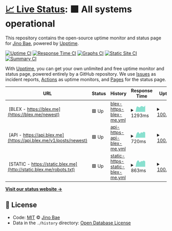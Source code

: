 # [📈 Live Status](https://status.blex.me): <!--live status--> **🟩 All systems operational**

This repository contains the open-source uptime monitor and status page for [Jino Bae](https://blex.me/@baealex), powered by [Upptime](https://github.com/upptime/upptime).

[![Uptime CI](https://github.com/koj-co/upptime/workflows/Uptime%20CI/badge.svg)](https://github.com/koj-co/upptime/actions?query=workflow%3A%22Uptime+CI%22)
[![Response Time CI](https://github.com/koj-co/upptime/workflows/Response%20Time%20CI/badge.svg)](https://github.com/koj-co/upptime/actions?query=workflow%3A%22Response+Time+CI%22)
[![Graphs CI](https://github.com/koj-co/upptime/workflows/Graphs%20CI/badge.svg)](https://github.com/koj-co/upptime/actions?query=workflow%3A%22Graphs+CI%22)
[![Static Site CI](https://github.com/koj-co/upptime/workflows/Static%20Site%20CI/badge.svg)](https://github.com/koj-co/upptime/actions?query=workflow%3A%22Static+Site+CI%22)
[![Summary CI](https://github.com/koj-co/upptime/workflows/Summary%20CI/badge.svg)](https://github.com/koj-co/upptime/actions?query=workflow%3A%22Summary+CI%22)

With [Upptime](https://upptime.js.org), you can get your own unlimited and free uptime monitor and status page, powered entirely by a GitHub repository. We use [Issues](https://github.com/baealex/upptime/issues) as incident reports, [Actions](https://github.com/baealex/upptime/actions) as uptime monitors, and [Pages](https://status.blex.me) for the status page.

<!--start: status pages-->
<!-- This summary is generated by Upptime (https://github.com/upptime/upptime) -->
<!-- Do not edit this manually, your changes will be overwritten -->
<!-- prettier-ignore -->
| URL | Status | History | Response Time | Uptime |
| --- | ------ | ------- | ------------- | ------ |
| <img alt="" src="https://icons.duckduckgo.com/ip3/blex.me.ico" height="13"> [BLEX - https://blex.me](https://blex.me/newest) | 🟩 Up | [blex-https-blex-me.yml](https://github.com/baealex/upptime/commits/HEAD/history/blex-https-blex-me.yml) | <details><summary><img alt="Response time graph" src="./graphs/blex-https-blex-me/response-time-week.png" height="20"> 1293ms</summary><br><a href="https://status.blex.me/history/blex-https-blex-me"><img alt="Response time 1079" src="https://img.shields.io/endpoint?url=https%3A%2F%2Fraw.githubusercontent.com%2Fbaealex%2Fupptime%2FHEAD%2Fapi%2Fblex-https-blex-me%2Fresponse-time.json"></a><br><a href="https://status.blex.me/history/blex-https-blex-me"><img alt="24-hour response time 1280" src="https://img.shields.io/endpoint?url=https%3A%2F%2Fraw.githubusercontent.com%2Fbaealex%2Fupptime%2FHEAD%2Fapi%2Fblex-https-blex-me%2Fresponse-time-day.json"></a><br><a href="https://status.blex.me/history/blex-https-blex-me"><img alt="7-day response time 1293" src="https://img.shields.io/endpoint?url=https%3A%2F%2Fraw.githubusercontent.com%2Fbaealex%2Fupptime%2FHEAD%2Fapi%2Fblex-https-blex-me%2Fresponse-time-week.json"></a><br><a href="https://status.blex.me/history/blex-https-blex-me"><img alt="30-day response time 1190" src="https://img.shields.io/endpoint?url=https%3A%2F%2Fraw.githubusercontent.com%2Fbaealex%2Fupptime%2FHEAD%2Fapi%2Fblex-https-blex-me%2Fresponse-time-month.json"></a><br><a href="https://status.blex.me/history/blex-https-blex-me"><img alt="1-year response time 1108" src="https://img.shields.io/endpoint?url=https%3A%2F%2Fraw.githubusercontent.com%2Fbaealex%2Fupptime%2FHEAD%2Fapi%2Fblex-https-blex-me%2Fresponse-time-year.json"></a></details> | <details><summary><a href="https://status.blex.me/history/blex-https-blex-me">100.00%</a></summary><a href="https://status.blex.me/history/blex-https-blex-me"><img alt="All-time uptime 99.88%" src="https://img.shields.io/endpoint?url=https%3A%2F%2Fraw.githubusercontent.com%2Fbaealex%2Fupptime%2FHEAD%2Fapi%2Fblex-https-blex-me%2Fuptime.json"></a><br><a href="https://status.blex.me/history/blex-https-blex-me"><img alt="24-hour uptime 100.00%" src="https://img.shields.io/endpoint?url=https%3A%2F%2Fraw.githubusercontent.com%2Fbaealex%2Fupptime%2FHEAD%2Fapi%2Fblex-https-blex-me%2Fuptime-day.json"></a><br><a href="https://status.blex.me/history/blex-https-blex-me"><img alt="7-day uptime 100.00%" src="https://img.shields.io/endpoint?url=https%3A%2F%2Fraw.githubusercontent.com%2Fbaealex%2Fupptime%2FHEAD%2Fapi%2Fblex-https-blex-me%2Fuptime-week.json"></a><br><a href="https://status.blex.me/history/blex-https-blex-me"><img alt="30-day uptime 100.00%" src="https://img.shields.io/endpoint?url=https%3A%2F%2Fraw.githubusercontent.com%2Fbaealex%2Fupptime%2FHEAD%2Fapi%2Fblex-https-blex-me%2Fuptime-month.json"></a><br><a href="https://status.blex.me/history/blex-https-blex-me"><img alt="1-year uptime 99.85%" src="https://img.shields.io/endpoint?url=https%3A%2F%2Fraw.githubusercontent.com%2Fbaealex%2Fupptime%2FHEAD%2Fapi%2Fblex-https-blex-me%2Fuptime-year.json"></a></details>
| <img alt="" src="https://icons.duckduckgo.com/ip3/api.blex.me.ico" height="13"> [API - https://api.blex.me](https://api.blex.me/v1/posts/newest) | 🟩 Up | [api-https-api-blex-me.yml](https://github.com/baealex/upptime/commits/HEAD/history/api-https-api-blex-me.yml) | <details><summary><img alt="Response time graph" src="./graphs/api-https-api-blex-me/response-time-week.png" height="20"> 720ms</summary><br><a href="https://status.blex.me/history/api-https-api-blex-me"><img alt="Response time 786" src="https://img.shields.io/endpoint?url=https%3A%2F%2Fraw.githubusercontent.com%2Fbaealex%2Fupptime%2FHEAD%2Fapi%2Fapi-https-api-blex-me%2Fresponse-time.json"></a><br><a href="https://status.blex.me/history/api-https-api-blex-me"><img alt="24-hour response time 779" src="https://img.shields.io/endpoint?url=https%3A%2F%2Fraw.githubusercontent.com%2Fbaealex%2Fupptime%2FHEAD%2Fapi%2Fapi-https-api-blex-me%2Fresponse-time-day.json"></a><br><a href="https://status.blex.me/history/api-https-api-blex-me"><img alt="7-day response time 720" src="https://img.shields.io/endpoint?url=https%3A%2F%2Fraw.githubusercontent.com%2Fbaealex%2Fupptime%2FHEAD%2Fapi%2Fapi-https-api-blex-me%2Fresponse-time-week.json"></a><br><a href="https://status.blex.me/history/api-https-api-blex-me"><img alt="30-day response time 717" src="https://img.shields.io/endpoint?url=https%3A%2F%2Fraw.githubusercontent.com%2Fbaealex%2Fupptime%2FHEAD%2Fapi%2Fapi-https-api-blex-me%2Fresponse-time-month.json"></a><br><a href="https://status.blex.me/history/api-https-api-blex-me"><img alt="1-year response time 779" src="https://img.shields.io/endpoint?url=https%3A%2F%2Fraw.githubusercontent.com%2Fbaealex%2Fupptime%2FHEAD%2Fapi%2Fapi-https-api-blex-me%2Fresponse-time-year.json"></a></details> | <details><summary><a href="https://status.blex.me/history/api-https-api-blex-me">100.00%</a></summary><a href="https://status.blex.me/history/api-https-api-blex-me"><img alt="All-time uptime 99.91%" src="https://img.shields.io/endpoint?url=https%3A%2F%2Fraw.githubusercontent.com%2Fbaealex%2Fupptime%2FHEAD%2Fapi%2Fapi-https-api-blex-me%2Fuptime.json"></a><br><a href="https://status.blex.me/history/api-https-api-blex-me"><img alt="24-hour uptime 100.00%" src="https://img.shields.io/endpoint?url=https%3A%2F%2Fraw.githubusercontent.com%2Fbaealex%2Fupptime%2FHEAD%2Fapi%2Fapi-https-api-blex-me%2Fuptime-day.json"></a><br><a href="https://status.blex.me/history/api-https-api-blex-me"><img alt="7-day uptime 100.00%" src="https://img.shields.io/endpoint?url=https%3A%2F%2Fraw.githubusercontent.com%2Fbaealex%2Fupptime%2FHEAD%2Fapi%2Fapi-https-api-blex-me%2Fuptime-week.json"></a><br><a href="https://status.blex.me/history/api-https-api-blex-me"><img alt="30-day uptime 100.00%" src="https://img.shields.io/endpoint?url=https%3A%2F%2Fraw.githubusercontent.com%2Fbaealex%2Fupptime%2FHEAD%2Fapi%2Fapi-https-api-blex-me%2Fuptime-month.json"></a><br><a href="https://status.blex.me/history/api-https-api-blex-me"><img alt="1-year uptime 99.85%" src="https://img.shields.io/endpoint?url=https%3A%2F%2Fraw.githubusercontent.com%2Fbaealex%2Fupptime%2FHEAD%2Fapi%2Fapi-https-api-blex-me%2Fuptime-year.json"></a></details>
| <img alt="" src="https://icons.duckduckgo.com/ip3/static.blex.me.ico" height="13"> [STATIC - https://static.blex.me](http://static.blex.me/robots.txt) | 🟩 Up | [static-https-static-blex-me.yml](https://github.com/baealex/upptime/commits/HEAD/history/static-https-static-blex-me.yml) | <details><summary><img alt="Response time graph" src="./graphs/static-https-static-blex-me/response-time-week.png" height="20"> 863ms</summary><br><a href="https://status.blex.me/history/static-https-static-blex-me"><img alt="Response time 845" src="https://img.shields.io/endpoint?url=https%3A%2F%2Fraw.githubusercontent.com%2Fbaealex%2Fupptime%2FHEAD%2Fapi%2Fstatic-https-static-blex-me%2Fresponse-time.json"></a><br><a href="https://status.blex.me/history/static-https-static-blex-me"><img alt="24-hour response time 927" src="https://img.shields.io/endpoint?url=https%3A%2F%2Fraw.githubusercontent.com%2Fbaealex%2Fupptime%2FHEAD%2Fapi%2Fstatic-https-static-blex-me%2Fresponse-time-day.json"></a><br><a href="https://status.blex.me/history/static-https-static-blex-me"><img alt="7-day response time 863" src="https://img.shields.io/endpoint?url=https%3A%2F%2Fraw.githubusercontent.com%2Fbaealex%2Fupptime%2FHEAD%2Fapi%2Fstatic-https-static-blex-me%2Fresponse-time-week.json"></a><br><a href="https://status.blex.me/history/static-https-static-blex-me"><img alt="30-day response time 861" src="https://img.shields.io/endpoint?url=https%3A%2F%2Fraw.githubusercontent.com%2Fbaealex%2Fupptime%2FHEAD%2Fapi%2Fstatic-https-static-blex-me%2Fresponse-time-month.json"></a><br><a href="https://status.blex.me/history/static-https-static-blex-me"><img alt="1-year response time 882" src="https://img.shields.io/endpoint?url=https%3A%2F%2Fraw.githubusercontent.com%2Fbaealex%2Fupptime%2FHEAD%2Fapi%2Fstatic-https-static-blex-me%2Fresponse-time-year.json"></a></details> | <details><summary><a href="https://status.blex.me/history/static-https-static-blex-me">100.00%</a></summary><a href="https://status.blex.me/history/static-https-static-blex-me"><img alt="All-time uptime 99.93%" src="https://img.shields.io/endpoint?url=https%3A%2F%2Fraw.githubusercontent.com%2Fbaealex%2Fupptime%2FHEAD%2Fapi%2Fstatic-https-static-blex-me%2Fuptime.json"></a><br><a href="https://status.blex.me/history/static-https-static-blex-me"><img alt="24-hour uptime 100.00%" src="https://img.shields.io/endpoint?url=https%3A%2F%2Fraw.githubusercontent.com%2Fbaealex%2Fupptime%2FHEAD%2Fapi%2Fstatic-https-static-blex-me%2Fuptime-day.json"></a><br><a href="https://status.blex.me/history/static-https-static-blex-me"><img alt="7-day uptime 100.00%" src="https://img.shields.io/endpoint?url=https%3A%2F%2Fraw.githubusercontent.com%2Fbaealex%2Fupptime%2FHEAD%2Fapi%2Fstatic-https-static-blex-me%2Fuptime-week.json"></a><br><a href="https://status.blex.me/history/static-https-static-blex-me"><img alt="30-day uptime 100.00%" src="https://img.shields.io/endpoint?url=https%3A%2F%2Fraw.githubusercontent.com%2Fbaealex%2Fupptime%2FHEAD%2Fapi%2Fstatic-https-static-blex-me%2Fuptime-month.json"></a><br><a href="https://status.blex.me/history/static-https-static-blex-me"><img alt="1-year uptime 99.86%" src="https://img.shields.io/endpoint?url=https%3A%2F%2Fraw.githubusercontent.com%2Fbaealex%2Fupptime%2FHEAD%2Fapi%2Fstatic-https-static-blex-me%2Fuptime-year.json"></a></details>

<!--end: status pages-->

[**Visit our status website →**](https://status.blex.me)

## 📄 License

- Code: [MIT](./LICENSE) © [Jino Bae](https://blex.me/@baealex)
- Data in the `./history` directory: [Open Database License](https://opendatacommons.org/licenses/odbl/1-0/)

